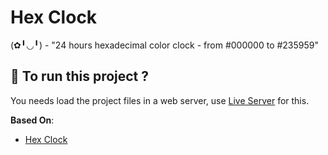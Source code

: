 # Hex Clock

(✿╹◡╹) - "24 hours hexadecimal color clock - from #000000 to #235959"

## :runner: To run this project ?

You needs load the project files in a web server, use [Live Server](https://marketplace.visualstudio.com/items?itemName=ritwickdey.LiveServer) for this.

**Based On**:
- [Hex Clock](https://www.jacopocolo.com/hexclock/)
